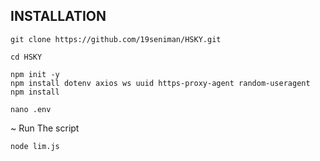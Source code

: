 ## INSTALLATION

```
git clone https://github.com/19seniman/HSKY.git
```
```
cd HSKY
```
```
npm init -y
npm install dotenv axios ws uuid https-proxy-agent random-useragent
npm install
```
```
nano .env
```
~ Run The script
```
node lim.js
```
